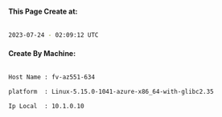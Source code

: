 
   
#### This Page Create at:

```bash

2023-07-24 - 02:09:12 UTC

```

#### Create By Machine:

```bash

Host Name : fv-az551-634

platform  : Linux-5.15.0-1041-azure-x86_64-with-glibc2.35

Ip Local  : 10.1.0.10

```

